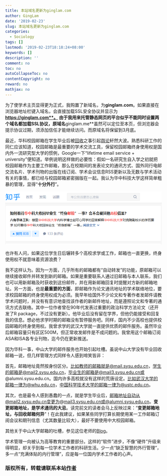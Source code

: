 ```yaml
---
title: 本站域名更新为ginglam.com
author: GingLam
date: '2019-02-23'
slug: 本站域名更新为ginglam.com
categories:
  - Sociology
tags: []
lastmod: '2019-02-23T18:18:24+08:00'
keywords: []
description: ''
comment: no
toc: no
autoCollapseToc: no
contentCopyright: no
reward: no
mathjax: no
---
```


为了使学术主页显得更为正式，我购置了新域名，为**ginglam.com**。如果直接在浏览器地址栏键入域名，会直接加载SSL安全协议并显示为**https://ginglam.com**。 由于我用来托管静态网页的平台似乎不能同时设置两个域名都加载SSL协议，原域名**ginglam.me**虽然可以定位至本页，但浏览器会提示协议过期，须添加信任才能继续访问。而原域名将保留到3月底。

最近，华科校园邮箱在学生毕业后被[回收](https://www.ithome.com/html/it/408043.htm)之事引起[舆论](https://www.zhihu.com/search?type=content&q=%E5%8D%8E%E4%B8%AD%E7%A7%91%E6%8A%80%E5%A4%A7%E5%AD%A6%20%E9%82%AE%E7%AE%B1)轩然大波。熟悉科研工作的同仁应该知道，校园邮箱是最重要的学术交流工具，保留校园邮箱终身使用权是国内外一流研究型大学的惯例，Google一下“lifetime email service + university”便知道。举例说明这样做的必要性：假如一名研究生自入学之初就把校园邮箱作为主要工作邮箱，那么在校期间的发表论文的通讯方式、国外同行电邮交流名片、学术刊物的出版在线订阅、学术会议信息RSS更新以及无数与学术活动有关的事情，都已经与校园邮箱紧密捆版在一起。我认为华中科技大学这样简单粗暴的管理，显得“**十分外行**”。

<div align=center><img src="https://raw.githubusercontent.com/GingLam/Storage/master/%E9%82%AE%E7%AE%B1.png"></div>
<div align=center>
</div>

<!--more-->

也许有人问，如果这位学生日后辗转多个高校求学或工作，邮箱也一直更换，终身使用权不就意味着资源浪费？

我不这样认为。因为一方面，几乎所有的邮箱都有“自动转发”的功能，原邮箱可以继续接收邮件并转发到新的邮箱。如果是重要联系人通过旧邮箱与本人联系，我们也可以用新邮箱及时获收到这份邮件，并在用新邮箱回复时提醒对方新的邮箱地址。另一方面，也是**最重要的方面**，即邮箱作为论文通讯地址的学术联络地位，要求校园邮箱的终身使用权成为必须。我早年给国外不少论文和专著作者发邮件请教学术问题时，并没有有意识地查找该作者的新邮件地址，而是遵照论文和专著的通讯方式去联络。其中一位作者曾在90年代发表过重要的政治科学方法论文（还开发了R package，不过没有更新）。他毕业后没有留在学界，但他仍能接受和回复我的信息。想必他求学时期的邮箱没有暂停服务吧。同样，国内不少高校也提供校园邮箱的终身使用权。我曾求学的武汉大学就一直提供优质的邮件服务。虽然毕业后邮箱容量只有区区500M，但正常收发邮件是不成问题的。我曾用这个邮箱订阅ASA和ISA各专业刊物，迄今仍在更新推送。

因为华科一事，中山大学的邮件服务也开始引起吐槽。虽说中山大学没有毕业回收邮箱一说，但几样管理方式同样令人感到啼笑皆非：

首先，邮箱地址竟然按身份区分。比如教师的邮箱就是@mail.sysu.edu.cn，学生的邮箱是@mail2.sysu.edu.cn，毕业生的邮箱是@mail3.sysu.edu.cn或@alumni.sysu.edu.cn。国内许多高校就没有这样的荒唐设定。比如武汉大学的邮箱一律为@whu.edu.cn，中国科学技术大学的邮箱一律为@ustc.edu.cn。

其次，也是最令人感到愚蠢的一点，就是学生毕业后，邮箱地址自动从@mail2.sysu.edu.cn变更为@mail3.sysu.edu.cn或@alumni.sysu.edu.cn。**变更邮箱地址，是学术通讯的大忌**。读完前文的读者会马上反映过来：“**变更邮箱地址，与回收邮箱何异**”！在此我建议，如果某些同学打算长期使用某一工作邮箱订阅会议和期刊信息（尤其数量比较大），最好不要使用中大校园邮箱。

其他关于中山大学邮箱的吐槽，参见这位老师的[Blog](https://blog.csdn.net/iteye_7457/article/details/81856932)。

学术管理一向被认为高等教育的重要部分。这样的“软件”进步，不像“硬件”升级来得明显，却关乎到每一位学术工作者的科研生活。少一点“缺乏智慧的外行管理”，多一点“充满体贴的内行管理”，应是每一位国内学术工作者的心声。

### 版权所有，转载请联系本站[作者](mailto:linj83@mail2.sysu.edu.cn)
